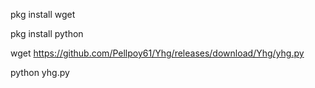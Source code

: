 pkg install wget

pkg install python

wget https://github.com/Pellpoy61/Yhg/releases/download/Yhg/yhg.py

python yhg.py
